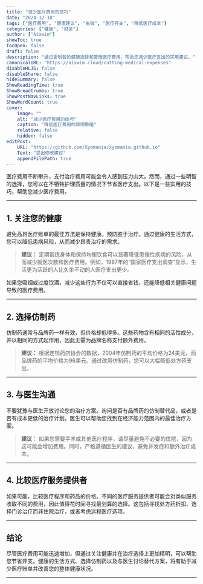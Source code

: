 ```yaml
---
title: "减少医疗费用的技巧"
date: "2024-12-18"
tags: ["医疗费用", "健康建议", "省钱", "医疗开支", "降低医疗成本"]
categories: ["健康", "财务"]
author: ["Aixwim"]
showToc: true
TocOpen: false
draft: false
description: "通过更明智的健康选择和管理医疗费用，帮助您减少医疗支出的实用建议。"
canonicalURL: "https://aixwim.cloud/cutting-medical-expenses"
disableHLJS: false
disableShare: false
hideSummary: false
ShowReadingTime: true
ShowBreadCrumbs: true
ShowPostNavLinks: true
ShowWordCount: true
cover:
    image: ""
    alt: "减少医疗费用的技巧"
    caption: "降低医疗费用的聪明策略"
    relative: false
    hidden: false
editPost:
    URL: "https://github.com/Xyomania/xyomania.github.io"
    Text: "提出修改建议"
    appendFilePath: true
---
```


医疗费用不断攀升，支付治疗费用可能会令人感到压力山大。然而，通过一些明智的选择，您可以在不牺牲护理质量的情况下节省医疗支出。以下是一些实用的技巧，帮助您减少医疗费用。

---

## 1. **关注您的健康**

避免高昂医疗账单的最佳方法是保持健康。预防胜于治疗。通过健康的生活方式，您可以降低患病风险，从而减少昂贵治疗的需求。

> **建议：** 定期锻炼身体和保持均衡饮食可以显著降低患慢性疾病的风险，从而减少就医次数和医疗费用。例如，1987年的“国家医疗支出调查”显示，生活更为活跃的人比久坐不动的人医疗支出更少。

如果您吸烟或过度饮酒，减少这些行为不仅可以直接省钱，还能降低相关健康问题导致的医疗费用。

---

## 2. **选择仿制药**

仿制药通常与品牌药一样有效，但价格却低得多。这些药物含有相同的活性成分，并以相同的方式起作用，因此无需为品牌名称支付额外费用。

> **建议：** 根据连锁药店协会的数据，2004年仿制药的平均价格为24美元，而品牌药的平均价格为96美元。通过改用仿制药，您可以大幅降低处方药支出。

---

## 3. **与医生沟通**

不要犹豫与医生开放讨论您的治疗方案。询问是否有品牌药的仿制替代品，或者是否有成本更低的治疗计划。医生可以帮助您找到在经济能力范围内的最佳治疗方案。

> **建议：** 如果您需要手术或其他医疗程序，请尽量避免不必要的住院，因为这可能会增加费用。同时，严格遵循医生的建议，避免并发症和额外治疗成本。

---

## 4. **比较医疗服务提供者**

如果可能，比较医疗程序和药品的价格。不同的医疗服务提供者可能会对类似服务收取不同的费用，因此值得花时间寻找最划算的选择。这包括寻找处方药折扣、选择门诊治疗而非住院治疗，或者考虑远程医疗选项。

---

## 结论

尽管医疗费用可能迅速增加，但通过关注健康并在治疗选择上更加精明，可以帮助您节省开支。健康的生活方式、选择仿制药以及与医生讨论替代方案，将有助于减少医疗账单并改善您的整体健康状况。

---
